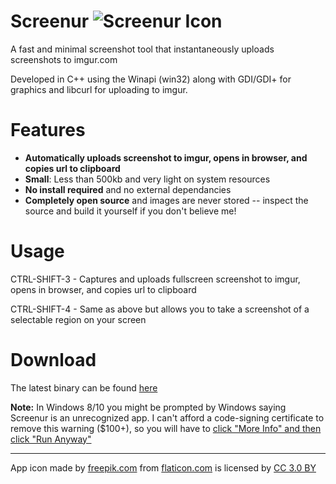 # Screenur ![Screenur Icon](http://i.imgur.com/pc9lOm9.png "Screenur Icon") 
A fast and minimal screenshot tool that instantaneously uploads screenshots to imgur.com

Developed in C++ using the Winapi (win32) along with GDI/GDI+ for graphics and libcurl for uploading to imgur. 

# Features
- **Automatically uploads screenshot to imgur, opens in browser, and copies url to clipboard**
- **Small**: Less than 500kb and very light on system resources
- **No install required** and no external dependancies
- **Completely open source** and images are never stored -- inspect the source and build it yourself if you don't believe me!


# Usage
CTRL-SHIFT-3 - Captures and uploads fullscreen screenshot to imgur, opens in browser, and copies url to clipboard

CTRL-SHIFT-4 - Same as above but allows you to take a screenshot of a selectable region on your screen

# Download
The latest binary can be found [here](https://github.com/Shivang44/Screenur/raw/master/Screenur.exe)

**Note:** In Windows 8/10 you might be prompted by Windows saying Screenur is an unrecognized app. I can't afford a code-signing certificate to remove this warning ($100+), so you will have to [click "More Info" and then click "Run Anyway"](http://i.imgur.com/VYggA3r.png)

***


App icon made by [freepik.com](http://www.freepik.com) from [flaticon.com](http://www.flaticon.com) is licensed by [CC 3.0 BY](http://creativecommons.org/licenses/by/3.0/)
